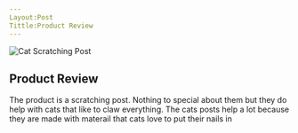 ```yaml
---
Layout:Post 
Tittle:Product Review 
---
```


![Cat Scratching Post](/image/images.jpeg)

## Product Review 

 The product is a scratching post. Nothing to special about them but they do help with cats that like to claw everything. The cats posts help a lot because they are made with materail that cats love to put their nails in 
